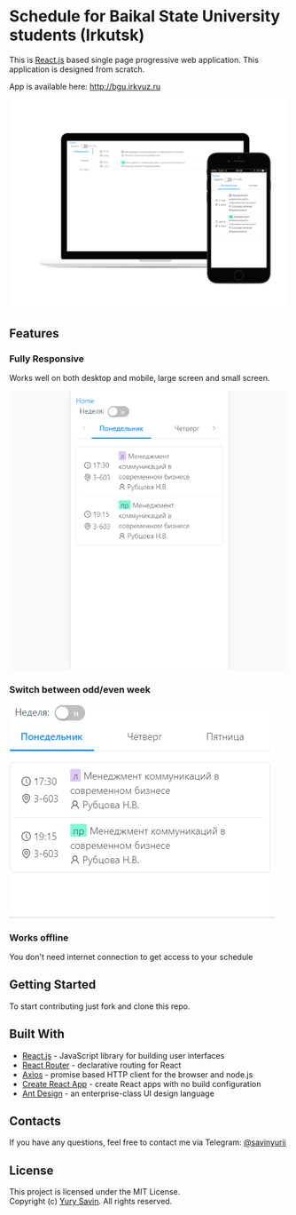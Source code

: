 # Schedule for Baikal State University students (Irkutsk)

This is [React.js](https://reactjs.org) based single page progressive web application. This application is designed from scratch.  

App is available here: http://bgu.irkvuz.ru  

![Desktop and Mobile](docs/screenshots/1/4.png)

## Features

### Fully Responsive

Works well on both desktop and mobile, large screen and small screen.

![Rotate example](docs/screenshots/rotate.gif)

### Switch between odd/even week

![Parity screenshot](docs/screenshots/parity.gif)

### Works offline

You don't need internet connection to get access to your schedule

## Getting Started

To start contributing just fork and clone this repo.

## Built With

* [React.js](https://github.com/facebook/react) - JavaScript library for building user interfaces
* [React Router](https://github.com/ReactTraining/react-router) - declarative routing for React
* [Axios](https://github.com/axios/axios) - promise based HTTP client for the browser and node.js
* [Create React App](https://github.com/facebook/create-react-app) - create React apps with no build configuration
* [Ant Design](https://github.com/ant-design/ant-design) - an enterprise-class UI design language


## Contacts

If you have any questions, feel free to contact me via Telegram: [@savinyurii](https://tele.click/savinyurii)

## License

This project is licensed under the MIT License.  
Copyright (c) [Yury Savin](http://baitun.github.io). All rights reserved.
